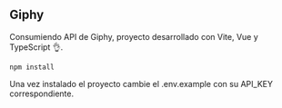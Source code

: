 ## Giphy
Consumiendo API de Giphy, proyecto desarrollado con Vite, Vue y TypeScript 👌.
```
npm install
```
Una vez instalado el proyecto cambie el .env.example con su API_KEY correspondiente.
